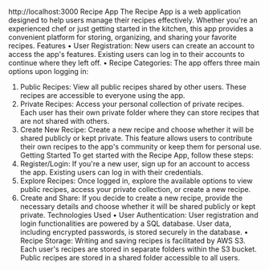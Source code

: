 http://localhost:3000
Recipe App
The Recipe App is a web application designed to help users manage their recipes effectively. Whether you're an experienced chef or just getting started in the kitchen, this app provides a convenient platform for storing, organizing, and sharing your favorite recipes.
Features
•	User Registration: New users can create an account to access the app's features. Existing users can log in to their accounts to continue where they left off.
•	Recipe Categories: The app offers three main options upon logging in:
1.	Public Recipes: View all public recipes shared by other users. These recipes are accessible to everyone using the app.
2.	Private Recipes: Access your personal collection of private recipes. Each user has their own private folder where they can store recipes that are not shared with others.
3.	Create New Recipe: Create a new recipe and choose whether it will be shared publicly or kept private. This feature allows users to contribute their own recipes to the app's community or keep them for personal use.
Getting Started
To get started with the Recipe App, follow these steps:
1.	Register/Login: If you're a new user, sign up for an account to access the app. Existing users can log in with their credentials.
2.	Explore Recipes: Once logged in, explore the available options to view public recipes, access your private collection, or create a new recipe.
3.	Create and Share: If you decide to create a new recipe, provide the necessary details and choose whether it will be shared publicly or kept private.
Technologies Used
•	User Authentication: User registration and login functionalities are powered by a SQL database. User data, including encrypted passwords, is stored securely in the database.
•	Recipe Storage: Writing and saving recipes is facilitated by AWS S3. Each user's recipes are stored in separate folders within the S3 bucket. Public recipes are stored in a shared folder accessible to all users.































 
